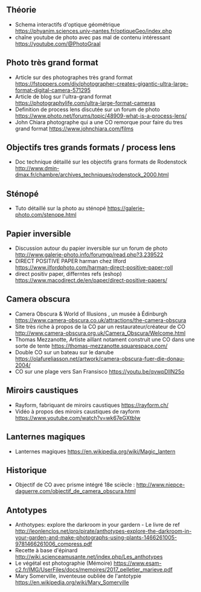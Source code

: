 ## Théorie

- Schema interactifs d'optique géométrique https://phyanim.sciences.univ-nantes.fr/optiqueGeo/index.php
- chaîne youtube de photo avec pas mal de contenu intéressant https://youtube.com/@PhotoGraal

## Photo très grand format

- Article sur des photographes très grand format https://fstoppers.com/diy/photographer-creates-gigantic-ultra-large-format-digital-camera-571295
- Article de blog sur l'ultra-grand format https://photographylife.com/ultra-large-format-cameras
- Definition de process lens discutée sur un forum de photo https://www.photo.net/forums/topic/48909-what-is-a-process-lens/
- John Chiara photographe qui a une CO remorque pour faire du tres grand format https://www.johnchiara.com/films

## Objectifs tres grands formats / process lens

- Doc technique détaillé sur les objectifs grans formats de Rodenstock http://www.dmin-dmax.fr/chambre/archives_techniques/rodenstock_2000.html

## Sténopé 

- Tuto détaillé sur la photo au sténopé https://galerie-photo.com/stenope.html

## Papier inversible 

- Discussion autour du papier inversible sur un forum de photo  http://www.galerie-photo.info/forumgp/read.php?3,239522
- DIRECT POSITIVE PAPER harman chez Ilford https://www.ilfordphoto.com/harman-direct-positive-paper-roll
- direct positiv paper, differntes refs (eshop) https://www.macodirect.de/en/paper/direct-positive-papers/


## Camera obscura

- Camera Obscura & World of Illusions , un musée à Édinburgh https://www.camera-obscura.co.uk/attractions/the-camera-obscura
- Site très riche à propos de la CO par un restaurateur/créateur de CO http://www.camera-obscura.org.uk/Camera_Obscura/Welcome.html
- Thomas Mezzanotte, Artiste aillant notament construit une CO dans une sorte de tente https://thomas-mezzanotte.squarespace.com/
- Double CO sur un bateau sur le danube https://olafureliasson.net/artwork/camera-obscura-fuer-die-donau-2004/
- CO sur une plage vers San Fransisco https://youtu.be/qvwpDIlN25o

## Miroirs caustiques

- Rayform, fabriquant de miroirs caustiques https://rayform.ch/
- Vidéo à propos des miroirs caustiques de rayform https://www.youtube.com/watch?v=wk67eGXtbIw

## Lanternes magiques

- Lanternes magiques https://en.wikipedia.org/wiki/Magic_lantern

## Historique

- Objectif de CO avec prisme intégré 18e sciècle : http://www.niepce-daguerre.com/objectif_de_camera_obscura.html

## Antotypes

- Anthotypes: explore the darkroom in your gardern - Le livre de ref http://leonlenclos.net/pro/pirate/anthotypes-explore-the-darkroom-in-your-garden-and-make-photographs-using-plants-1466261005-9781466261006_compress.pdf
- Recette à base d'épinard http://wiki.scienceamusante.net/index.php/Les_anthotypes
- Le végétal est photographie (Mémoire) https://www.esam-c2.fr/IMG/UserFiles/docs/memoires/2017_pelletier_marieve.pdf
- Mary Somerville, inventeuse oubliée de l'antotypie  https://en.wikipedia.org/wiki/Mary_Somerville
